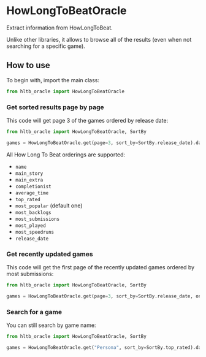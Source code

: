 # HowLongToBeatOracle

Extract information from HowLongToBeat.

Unlike other libraries, it allows to browse all of the results (even when not searching for a specific game).

## How to use

To begin with, import the main class:

```python
from hltb_oracle import HowLongToBeatOracle
```

### Get sorted results page by page

This code will get page 3 of the games ordered by release date:

```python
from hltb_oracle import HowLongToBeatOracle, SortBy

games = HowLongToBeatOracle.get(page=3, sort_by=SortBy.release_date).data
```

All How Long To Beat orderings are supported:

- `name`
- `main_story`
- `main_extra`
- `completionist`
- `average_time`
- `top_rated`
- `most_popular` (default one)
- `most_backlogs`
- `most_submissions`
- `most_played`
- `most_speedruns`
- `release_date`

### Get recently updated games

This code will get the first page of the recently updated games ordered by most submissions:

```python
from hltb_oracle import HowLongToBeatOracle, SortBy

games = HowLongToBeatOracle.get(page=3, sort_by=SortBy.release_date, only_recently_updated=True).data
```

### Search for a game

You can still search by game name:

```python
from hltb_oracle import HowLongToBeatOracle, SortBy

games = HowLongToBeatOracle.get("Persona", sort_by=SortBy.top_rated).data
```
